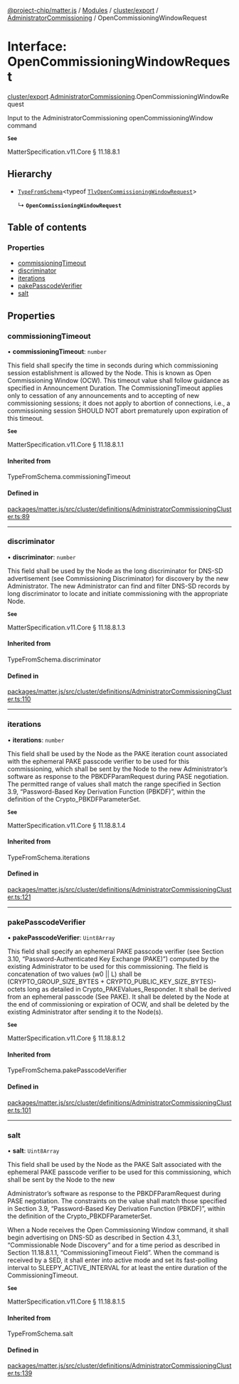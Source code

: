 [@project-chip/matter.js](../README.md) / [Modules](../modules.md) / [cluster/export](../modules/cluster_export.md) / [AdministratorCommissioning](../modules/cluster_export.AdministratorCommissioning.md) / OpenCommissioningWindowRequest

# Interface: OpenCommissioningWindowRequest

[cluster/export](../modules/cluster_export.md).[AdministratorCommissioning](../modules/cluster_export.AdministratorCommissioning.md).OpenCommissioningWindowRequest

Input to the AdministratorCommissioning openCommissioningWindow command

**`See`**

MatterSpecification.v11.Core § 11.18.8.1

## Hierarchy

- [`TypeFromSchema`](../modules/tlv_export.md#typefromschema)\<typeof [`TlvOpenCommissioningWindowRequest`](../modules/cluster_export.AdministratorCommissioning.md#tlvopencommissioningwindowrequest)\>

  ↳ **`OpenCommissioningWindowRequest`**

## Table of contents

### Properties

- [commissioningTimeout](cluster_export.AdministratorCommissioning.OpenCommissioningWindowRequest.md#commissioningtimeout)
- [discriminator](cluster_export.AdministratorCommissioning.OpenCommissioningWindowRequest.md#discriminator)
- [iterations](cluster_export.AdministratorCommissioning.OpenCommissioningWindowRequest.md#iterations)
- [pakePasscodeVerifier](cluster_export.AdministratorCommissioning.OpenCommissioningWindowRequest.md#pakepasscodeverifier)
- [salt](cluster_export.AdministratorCommissioning.OpenCommissioningWindowRequest.md#salt)

## Properties

### commissioningTimeout

• **commissioningTimeout**: `number`

This field shall specify the time in seconds during which commissioning session establishment is allowed by
the Node. This is known as Open Commissioning Window (OCW). This timeout value shall follow guidance as
specified in Announcement Duration. The CommissioningTimeout applies only to cessation of any announcements
and to accepting of new commissioning sessions; it does not apply to abortion of connections, i.e., a
commissioning session SHOULD NOT abort prematurely upon expiration of this timeout.

**`See`**

MatterSpecification.v11.Core § 11.18.8.1.1

#### Inherited from

TypeFromSchema.commissioningTimeout

#### Defined in

[packages/matter.js/src/cluster/definitions/AdministratorCommissioningCluster.ts:89](https://github.com/project-chip/matter.js/blob/6d3b6a5d957d88a9231d6ecab4bb41f8133112be/packages/matter.js/src/cluster/definitions/AdministratorCommissioningCluster.ts#L89)

___

### discriminator

• **discriminator**: `number`

This field shall be used by the Node as the long discriminator for DNS-SD advertisement (see Commissioning
Discriminator) for discovery by the new Administrator. The new Administrator can find and filter DNS-SD
records by long discriminator to locate and initiate commissioning with the appropriate Node.

**`See`**

MatterSpecification.v11.Core § 11.18.8.1.3

#### Inherited from

TypeFromSchema.discriminator

#### Defined in

[packages/matter.js/src/cluster/definitions/AdministratorCommissioningCluster.ts:110](https://github.com/project-chip/matter.js/blob/6d3b6a5d957d88a9231d6ecab4bb41f8133112be/packages/matter.js/src/cluster/definitions/AdministratorCommissioningCluster.ts#L110)

___

### iterations

• **iterations**: `number`

This field shall be used by the Node as the PAKE iteration count associated with the ephemeral PAKE passcode
verifier to be used for this commissioning, which shall be sent by the Node to the new Administrator’s
software as response to the PBKDFParamRequest during PASE negotiation. The permitted range of values shall
match the range specified in Section 3.9, “Password-Based Key Derivation Function (PBKDF)”, within the
definition of the Crypto_PBKDFParameterSet.

**`See`**

MatterSpecification.v11.Core § 11.18.8.1.4

#### Inherited from

TypeFromSchema.iterations

#### Defined in

[packages/matter.js/src/cluster/definitions/AdministratorCommissioningCluster.ts:121](https://github.com/project-chip/matter.js/blob/6d3b6a5d957d88a9231d6ecab4bb41f8133112be/packages/matter.js/src/cluster/definitions/AdministratorCommissioningCluster.ts#L121)

___

### pakePasscodeVerifier

• **pakePasscodeVerifier**: `Uint8Array`

This field shall specify an ephemeral PAKE passcode verifier (see Section 3.10, “Password-Authenticated Key
Exchange (PAKE)”) computed by the existing Administrator to be used for this commissioning. The field is
concatenation of two values (w0 || L) shall be (CRYPTO_GROUP_SIZE_BYTES +
CRYPTO_PUBLIC_KEY_SIZE_BYTES)-octets long as detailed in Crypto_PAKEValues_Responder. It shall be derived
from an ephemeral passcode (See PAKE). It shall be deleted by the Node at the end of commissioning or
expiration of OCW, and shall be deleted by the existing Administrator after sending it to the Node(s).

**`See`**

MatterSpecification.v11.Core § 11.18.8.1.2

#### Inherited from

TypeFromSchema.pakePasscodeVerifier

#### Defined in

[packages/matter.js/src/cluster/definitions/AdministratorCommissioningCluster.ts:101](https://github.com/project-chip/matter.js/blob/6d3b6a5d957d88a9231d6ecab4bb41f8133112be/packages/matter.js/src/cluster/definitions/AdministratorCommissioningCluster.ts#L101)

___

### salt

• **salt**: `Uint8Array`

This field shall be used by the Node as the PAKE Salt associated with the ephemeral PAKE passcode verifier
to be used for this commissioning, which shall be sent by the Node to the new

Administrator’s software as response to the PBKDFParamRequest during PASE negotiation. The constraints on
the value shall match those specified in Section 3.9, “Password-Based Key Derivation Function (PBKDF)”,
within the definition of the Crypto_PBKDFParameterSet.

When a Node receives the Open Commissioning Window command, it shall begin advertising on DNS-SD as
described in Section 4.3.1, “Commissionable Node Discovery” and for a time period as described in Section
11.18.8.1.1, “CommissioningTimeout Field”. When the command is received by a SED, it shall enter into active
mode and set its fast-polling interval to SLEEPY_ACTIVE_INTERVAL for at least the entire duration of the
CommissioningTimeout.

**`See`**

MatterSpecification.v11.Core § 11.18.8.1.5

#### Inherited from

TypeFromSchema.salt

#### Defined in

[packages/matter.js/src/cluster/definitions/AdministratorCommissioningCluster.ts:139](https://github.com/project-chip/matter.js/blob/6d3b6a5d957d88a9231d6ecab4bb41f8133112be/packages/matter.js/src/cluster/definitions/AdministratorCommissioningCluster.ts#L139)
